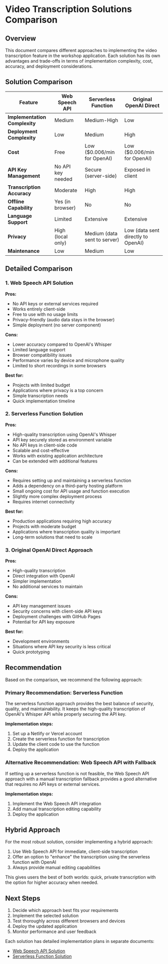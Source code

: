# Video Transcription Solutions Comparison

## Overview

This document compares different approaches to implementing the video transcription feature in the workshop application. Each solution has its own advantages and trade-offs in terms of implementation complexity, cost, accuracy, and deployment considerations.

## Solution Comparison

| Feature | Web Speech API | Serverless Function | Original OpenAI Direct |
|---------|---------------|---------------------|------------------------|
| **Implementation Complexity** | Medium | Medium-High | Low |
| **Deployment Complexity** | Low | Medium | High |
| **Cost** | Free | Low ($0.006/min for OpenAI) | Low ($0.006/min for OpenAI) |
| **API Key Management** | No API key needed | Secure (server-side) | Exposed in client |
| **Transcription Accuracy** | Moderate | High | High |
| **Offline Capability** | Yes (in browser) | No | No |
| **Language Support** | Limited | Extensive | Extensive |
| **Privacy** | High (local only) | Medium (data sent to server) | Low (data sent directly to OpenAI) |
| **Maintenance** | Low | Medium | Low |

## Detailed Comparison

### 1. Web Speech API Solution

**Pros:**
- No API keys or external services required
- Works entirely client-side
- Free to use with no usage limits
- Privacy-friendly (audio data stays in the browser)
- Simple deployment (no server component)

**Cons:**
- Lower accuracy compared to OpenAI's Whisper
- Limited language support
- Browser compatibility issues
- Performance varies by device and microphone quality
- Limited to short recordings in some browsers

**Best for:**
- Projects with limited budget
- Applications where privacy is a top concern
- Simple transcription needs
- Quick implementation timeline

### 2. Serverless Function Solution

**Pros:**
- High-quality transcription using OpenAI's Whisper
- API key securely stored as environment variable
- No API keys in client-side code
- Scalable and cost-effective
- Works with existing application architecture
- Can be extended with additional features

**Cons:**
- Requires setting up and maintaining a serverless function
- Adds a dependency on a third-party hosting platform
- Small ongoing cost for API usage and function execution
- Slightly more complex deployment process
- Requires internet connectivity

**Best for:**
- Production applications requiring high accuracy
- Projects with moderate budget
- Applications where transcription quality is important
- Long-term solutions that need to scale

### 3. Original OpenAI Direct Approach

**Pros:**
- High-quality transcription
- Direct integration with OpenAI
- Simpler implementation
- No additional services to maintain

**Cons:**
- API key management issues
- Security concerns with client-side API keys
- Deployment challenges with GitHub Pages
- Potential for API key exposure

**Best for:**
- Development environments
- Situations where API key security is less critical
- Quick prototyping

## Recommendation

Based on the comparison, we recommend the following approach:

### Primary Recommendation: Serverless Function

The serverless function approach provides the best balance of security, quality, and maintainability. It keeps the high-quality transcription of OpenAI's Whisper API while properly securing the API key.

**Implementation steps:**
1. Set up a Netlify or Vercel account
2. Create the serverless function for transcription
3. Update the client code to use the function
4. Deploy the application

### Alternative Recommendation: Web Speech API with Fallback

If setting up a serverless function is not feasible, the Web Speech API approach with a manual transcription fallback provides a good alternative that requires no API keys or external services.

**Implementation steps:**
1. Implement the Web Speech API integration
2. Add manual transcription editing capability
3. Deploy the application

## Hybrid Approach

For the most robust solution, consider implementing a hybrid approach:

1. Use Web Speech API for immediate, client-side transcription
2. Offer an option to "enhance" the transcription using the serverless function with OpenAI
3. Always provide manual editing capabilities

This gives users the best of both worlds: quick, private transcription with the option for higher accuracy when needed.

## Next Steps

1. Decide which approach best fits your requirements
2. Implement the selected solution
3. Test thoroughly across different browsers and devices
4. Deploy the updated application
5. Monitor performance and user feedback

Each solution has detailed implementation plans in separate documents:
- [Web Speech API Solution](./web-speech-api-solution.md)
- [Serverless Function Solution](./serverless-function-solution.md)